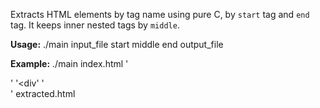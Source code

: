 Extracts HTML elements by tag name using pure C, by <code>start</code> tag and <code>end</code> tag. It keeps inner nested tags by <code>middle</code>.

<strong>Usage:</strong>
  ./main input_file start middle end output_file

<strong>Example:</strong>
  ./main index.html '<div class="container">' '<div' '</div>' extracted.html

